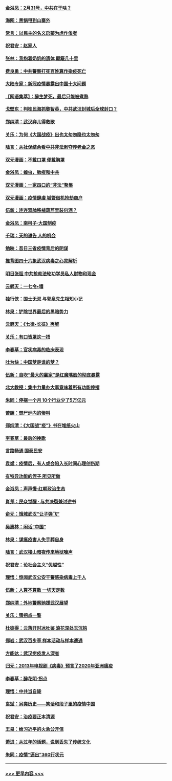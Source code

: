 #### [金浴凤：2月31号，中共在干啥？](../pages/nsc993/n11922706.md?t=03080231) 
#### [海网：黑锅甩到山寨外](../pages/nsc993/n11922688.md?t=03080231) 
#### [常言：以民主的名义启蒙为虎作伥者](../pages/nsc993/n11922217.md?t=03080231) 
#### [祝君安：赵家人](../pages/nsc993/n11922209.md?t=03080231) 
#### [张林：我抱着奶奶的遗体 颠簸几十里](../pages/nsc993/n11920945.md?t=03080231) 
#### [费良勇：中共警察打死百姓算作染疫死亡](../pages/nsc993/n11919264.md?t=03080231) 
#### [大陆专家：新冠疫情暴露出中国十大问题](../pages/nsc993/n11919187.md?t=03080231) 
#### [【网语集萃】：醉生梦死，最后只能被煮熟](../pages/nsc993/n11918994.md?t=03080231) 
#### [戈壁东：判桂民海抓黎智英，中共武汉封城后全球封口？](../pages/nsc993/n11917982.md?t=03080231) 
#### [郑纯清：武汉弃儿得救歌](../pages/nsc993/n11917881.md?t=03080231) 
#### [关乐：为何《大国战疫》出也太匆匆隐也太匆匆](../pages/nsc993/n11917792.md?t=03080231) 
#### [陆言：从社保结余看中共非法剥夺养老金之恶](../pages/nsc993/n11917084.md?t=03080231) 
#### [双元漫画：不戴口罩 便戴胸罩](../pages/nsc993/n11916447.md?t=03080231) 
#### [金浴凤：蝗虫，肺疫和中共](../pages/nsc993/n11916904.md?t=03080231) 
#### [双元漫画：一家四口的“非法”聚集](../pages/nsc993/n11916378.md?t=03080231) 
#### [双元漫画：疫情肆虐 城管借机抢劫商户](../pages/nsc993/n11916310.md?t=03080231) 
#### [伍新：连连双肺移植葫芦里装何酒？](../pages/nsc993/n11913667.md?t=03080231) 
#### [金浴凤：南柯子·大国制疫](../pages/nsc993/n11913657.md?t=03080231) 
#### [千瑞：天的谴告  人的机会](../pages/nsc993/n11913309.md?t=03080231) 
#### [勉映：吾日三省疫情背后的阴谋](../pages/nsc993/n11913079.md?t=03080231) 
#### [推背图四十六象武汉病毒之心灵解析](../pages/nsc993/n11911761.md?t=03080231) 
#### [明目张胆 中共抢劫法轮功学员私人财物和现金](../pages/nsc993/n11910262.md?t=03080231) 
#### [云鹤天：一七令▪墙](../pages/nsc993/n11910627.md?t=03080231) 
#### [独行侠：国士无双 与郭泉先生相知小记](../pages/nsc993/n11910613.md?t=03080231) 
#### [林泉：铲除世界最后的黑暗势力](../pages/nsc993/n11909320.md?t=03080231) 
#### [云鹤天：《七律▪长征》再解](../pages/nsc993/n11909327.md?t=03080231) 
#### [关乐：有口皆罩这一捂](../pages/nsc993/n11908393.md?t=03080231) 
#### [李春草：官状病毒的临床表现](../pages/nsc993/n11908339.md?t=03080231) 
#### [吐为快：中国梦是谁的梦？](../pages/nsc993/n11906564.md?t=03080231) 
#### [伍新：自吹“最大的赢家”是红魔嘴脸的彻底暴露](../pages/nsc993/n11906407.md?t=03080231) 
#### [北大教授：集中力量办大事意味着所有功能停摆](../pages/nsc993/n11904800.md?t=03080231) 
#### [朱同：停摆一个月 10个行业少了5万亿元](../pages/nsc993/n11904498.md?t=03080231) 
#### [苦胆：焚尸炉内的惨叫](../pages/nsc993/n11904479.md?t=03080231) 
#### [郑纯清：《大国战“疫”》书在堆纸火山](../pages/nsc993/n11904450.md?t=03080231) 
#### [李春草：最后的挽歌](../pages/nsc993/n11904441.md?t=03080231) 
#### [言路畅通 国泰民安](../pages/nsc993/n11904222.md?t=03080231) 
#### [袁斌：疫情后，有人或会陷入长时间心理创伤期](../pages/nsc993/n11901514.md?t=03080231) 
#### [有特异功能的侄子 所见所做](../pages/nsc993/n11901154.md?t=03080231) 
#### [金浴凤：声声慢‧红朝政治生态](../pages/nsc993/n11899553.md?t=03080231) 
#### [肖邦：民众觉醒 · 与共决裂兼讨逆书](../pages/nsc993/n11898435.md?t=03080231) 
#### [俞元：饿城武汉“让子弹飞”](../pages/nsc993/n11898344.md?t=03080231) 
#### [吴惠林：闲话“中国”](../pages/nsc993/n11898182.md?t=03080231) 
#### [林泉：谋瘟疫害人失手葬自身](../pages/nsc993/n11897892.md?t=03080231) 
#### [陆言：武汉楼山暗夜传来地狱嚎声](../pages/nsc993/n11897033.md?t=03080231) 
#### [祝君安：论社会主义“优越性”](../pages/nsc993/n11897005.md?t=03080231) 
#### [理悟：惊闻武汉公安干警感染病毒上千人](../pages/nsc993/n11896947.md?t=03080231) 
#### [伍新：人算不算数 一切天定数](../pages/nsc993/n11893372.md?t=03080231) 
#### [郑纯清：外地警察驰援武汉展望](../pages/nsc993/n11893115.md?t=03080231) 
#### [关乐：猜拐点一瞥](../pages/nsc993/n11893020.md?t=03080231) 
#### [杜彼得：云落开时冰吐鉴 浪花深处玉沉钩](../pages/nsc993/n11892107.md?t=03080231) 
#### [郑岩：武汉百步亭 样本活动与样本遭遇](../pages/nsc993/n11892310.md?t=03080231) 
#### [方能达：武汉疠疫发人深省](../pages/nsc993/n11891376.md?t=03080231) 
#### [归元：2013年电视剧《病毒》预言了2020年亚洲瘟疫](../pages/nsc993/n11891126.md?t=03080231) 
#### [李春草：醉花阴·拐点](../pages/nsc993/n11890567.md?t=03080231) 
#### [理悟：中共当自毙](../pages/nsc993/n11890559.md?t=03080231) 
#### [袁斌：另类历史——笑话和段子里的疫情中国](../pages/nsc993/n11889243.md?t=03080231) 
#### [祝君安：治疫要正本清源](../pages/nsc993/n11889085.md?t=03080231) 
#### [王易：给习近平的火急公开信](../pages/nsc993/n11888225.md?t=03080231) 
#### [萧进：从过年的话题，说到丢失了传统文化](../pages/nsc993/n11887732.md?t=03080231) 
#### [朱同：疫情“逼出”360行状元](../pages/nsc993/n11887678.md?t=03080231) 

----
#### [ >>> 更早内容 <<< ](../indexes/nsc993-earlier.md)
